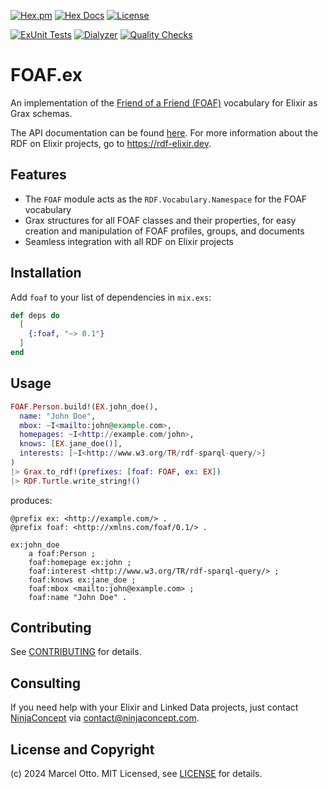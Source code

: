 [![Hex.pm](https://img.shields.io/hexpm/v/foaf.svg?style=flat-square)](https://hex.pm/packages/foaf)
[![Hex Docs](https://img.shields.io/badge/hex-docs-lightgreen.svg)](https://hexdocs.pm/foaf/)
[![License](https://img.shields.io/hexpm/l/foaf.svg)](https://github.com/rdf-elixir/foaf-ex/blob/main/LICENSE.md)

[![ExUnit Tests](https://github.com/rdf-elixir/foaf-ex/actions/workflows/elixir-build-and-test.yml/badge.svg)](https://github.com/rdf-elixir/foaf-ex/actions/workflows/elixir-build-and-test.yml)
[![Dialyzer](https://github.com/rdf-elixir/foaf-ex/actions/workflows/elixir-dialyzer.yml/badge.svg)](https://github.com/rdf-elixir/foaf-ex/actions/workflows/elixir-dialyzer.yml)
[![Quality Checks](https://github.com/rdf-elixir/foaf-ex/actions/workflows/elixir-quality-checks.yml/badge.svg)](https://github.com/rdf-elixir/foaf-ex/actions/workflows/elixir-quality-checks.yml)


# FOAF.ex

An implementation of the [Friend of a Friend (FOAF)](http://xmlns.com/foaf/spec/) vocabulary for Elixir as Grax schemas.

The API documentation can be found [here](https://hexdocs.pm/foaf/).
For more information about the RDF on Elixir projects, go to <https://rdf-elixir.dev>.


## Features

- The `FOAF` module acts as the `RDF.Vocabulary.Namespace` for the FOAF vocabulary
- Grax structures for all FOAF classes and their properties, for easy
  creation and manipulation of FOAF profiles, groups, and documents
- Seamless integration with all RDF on Elixir projects


## Installation

Add `foaf` to your list of dependencies in `mix.exs`:

```elixir
def deps do
  [
    {:foaf, "~> 0.1"}
  ]
end
```


## Usage

```elixir
FOAF.Person.build!(EX.john_doe(),
  name: "John Doe",
  mbox: ~I<mailto:john@example.com>,
  homepages: ~I<http://example.com/john>,
  knows: [EX.jane_doe()],
  interests: [~I<http://www.w3.org/TR/rdf-sparql-query/>]
) 
|> Grax.to_rdf!(prefixes: [foaf: FOAF, ex: EX]) 
|> RDF.Turtle.write_string!()
```

produces:

```turtle
@prefix ex: <http://example.com/> .
@prefix foaf: <http://xmlns.com/foaf/0.1/> .

ex:john_doe
    a foaf:Person ;
    foaf:homepage ex:john ;
    foaf:interest <http://www.w3.org/TR/rdf-sparql-query/> ;
    foaf:knows ex:jane_doe ;
    foaf:mbox <mailto:john@example.com> ;
    foaf:name "John Doe" .
```


## Contributing

See [CONTRIBUTING](CONTRIBUTING.md) for details.


## Consulting

If you need help with your Elixir and Linked Data projects, just contact [NinjaConcept](https://www.ninjaconcept.com/) via <contact@ninjaconcept.com>.


## License and Copyright

(c) 2024 Marcel Otto. MIT Licensed, see [LICENSE](LICENSE.md) for details.

